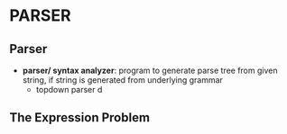 # PARSER 

## Parser
- **parser/ syntax analyzer**: program to generate parse tree from given string, if string is generated from underlying grammar 
  - topdown parser d

## The Expression Problem
